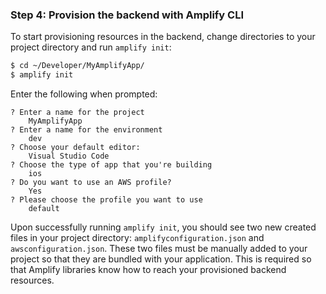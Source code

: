 ### Step 4: Provision the backend with Amplify CLI
To start provisioning resources in the backend, change directories to your project directory and run `amplify init`:
```bash
$ cd ~/Developer/MyAmplifyApp/
$ amplify init
```

Enter the following when prompted:
```console
? Enter a name for the project
    MyAmplifyApp
? Enter a name for the environment
    dev
? Choose your default editor:
    Visual Studio Code
? Choose the type of app that you're building
    ios
? Do you want to use an AWS profile?
    Yes
? Please choose the profile you want to use
    default
```

Upon successfully running `amplify init`, you should see two new created files in your project directory: `amplifyconfiguration.json` and `awsconfiguration.json`.  These two files must be manually added to your project so that they are bundled with your application.  This is required so that Amplify libraries know how to reach your provisioned backend resources.
